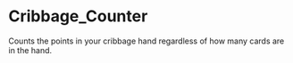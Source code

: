 # Cribbage_Counter
Counts the points in your cribbage hand regardless of how many cards are in the hand.
